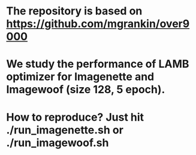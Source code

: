 # The repository is based on https://github.com/mgrankin/over9000
# We study the performance of LAMB optimizer for Imagenette and Imagewoof (size 128, 5 epoch).
# How to reproduce? Just hit ./run_imagenette.sh or ./run_imagewoof.sh
